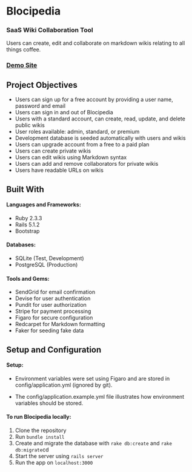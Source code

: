 # Blocipedia

### SaaS Wiki Collaboration Tool

Users can create, edit and collaborate on markdown wikis relating to all things coffee.

### [Demo Site](https://quiet-meadow-88838.herokuapp.com/)

## Project Objectives

- Users can sign up for a free account by providing a user name, password and email
- Users can sign in and out of Blocipedia
- Users with a standard account, can create, read, update, and delete public wikis
- User roles available: admin, standard, or premium
- Development database is seeded automatically with users and wikis
- Users can upgrade account from a free to a paid plan
- Users can create private wikis
- Users can edit wikis using Markdown syntax
- Users can add and remove collaborators for private wikis
- Users have readable URLs on wikis

## Built With

#### Languages and Frameworks:
- Ruby 2.3.3
- Rails 5.1.2
- Bootstrap

#### Databases:
- SQLite (Test, Development)
- PostgreSQL (Production)

#### Tools and Gems:
- SendGrid for email confirmation
- Devise for user authentication
- Pundit for user authorization
- Stripe for payment processing
- Figaro for secure configuration
- Redcarpet for Markdown formatting
- Faker for seeding fake data

## Setup and Configuration

#### Setup:

- Environment variables were set using Figaro and are stored in config/application.yml (ignored by git).

- The config/application.example.yml file illustrates how environment variables should be stored.

#### To run Blocipedia locally:

1. Clone the repository
2. Run `bundle install`
3. Create and migrate the database with `rake db:create` and `rake db:migrate`cd
4. Start the server using `rails server`
5. Run the app on `localhost:3000`

